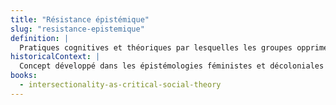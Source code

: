 ```yaml
---
title: "Résistance épistémique"
slug: "resistance-epistemique"
definition: |
  Pratiques cognitives et théoriques par lesquelles les groupes opprimés contestent les savoirs hégémoniques légitimant leur domination.
historicalContext: |
  Concept développé dans les épistémologies féministes et décoloniales (José Medina, Kristie Dotson), centré sur la narration, la mémoire et l’expérience comme outils critiques.
books:
  - intersectionality-as-critical-social-theory
---
```

